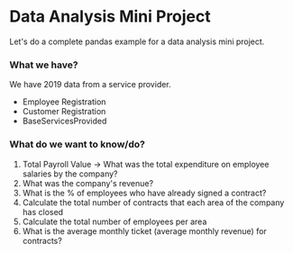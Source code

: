 # Data Analysis Mini Project

Let's do a complete pandas example for a data analysis mini project.

### What we have?

We have 2019 data from a service provider.

- Employee Registration
- Customer Registration
- BaseServicesProvided

### What do we want to know/do?

1. Total Payroll Value -> What was the total expenditure on employee salaries by the company?
2. What was the company's revenue?
3. What is the % of employees who have already signed a contract?
4. Calculate the total number of contracts that each area of ​​the company has closed
5. Calculate the total number of employees per area
6. What is the average monthly ticket (average monthly revenue) for contracts?